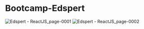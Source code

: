 # Bootcamp-Edspert

![Edspert - ReactJS_page-0001](https://user-images.githubusercontent.com/108262868/221880364-95cee87c-2498-439a-9c91-b3de37c4d8a2.jpg)
![Edspert - ReactJS_page-0002](https://user-images.githubusercontent.com/108262868/221880375-7d5da496-1ae6-4e5b-bbec-2f2b9daf14fa.jpg)

